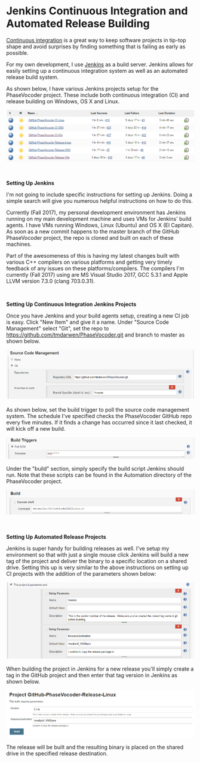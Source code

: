 Jenkins Continuous Integration and Automated Release Building
=============================================================

[Continuous integration](https://en.wikipedia.org/wiki/Continuous_integration) is a great way to keep software projects in tip-top shape and avoid surprises by finding something that is failing as early as possible.  

For my own development, I use [Jenkins](https://jenkins.io/) as a build server.  Jenkins allows for easily setting up a continuous integration system as well as an automated release build system.

As shown below, I have various Jenkins projects setup for the PhaseVocoder project.  These include both continuous integration (CI) and release building on Windows, OS X and Linux.

![Jenkins PhaseVocoder Projects](Images/JenkinsPhaseVocoderGitHubProjects.png)


 

**Setting Up Jenkins**

I'm not going to include specific instructions for setting up Jenkins.  Doing a simple search will give you numerous helpful instructions on how to do this.

Currently (Fall 2017), my personal development environment has Jenkins running on my main development machine and uses VMs for Jenkins' build agents.  I have VMs running Windows, Linux (Ubuntu) and OS X (El Capitan).  As soon as a new commit happens to the master branch of the GitHub PhaseVocoder project, the repo is cloned and built on each of these machines.

Part of the awesomeness of this is having my latest changes built with various C++ compilers on various platforms and getting very timely feedback of any issues on these platforms/compilers.  The compilers I'm currently (Fall 2017) using are MS Visual Studio 2017, GCC 5.3.1 and Apple LLVM version 7.3.0 (clang 703.0.31). 


 

**Setting Up Continuous Integration Jenkins Projects**

Once you have Jenkins and your build agents setup, creating a new CI job is easy.  Click "New Item" and give it a name.  Under "Source Code Management" select "Git", set the repo to https://github.com/tmdarwen/PhaseVocoder.git and branch to master as shown below.

![Jenkins Source Code Management](Images/JenkinsSourceCodeManagement.png)

As shown below, set the build trigger to poll the source code management system.  The schedule I've specified checks the PhaseVocoder GitHub repo every five minutes.  If it finds a change has occurred since it last checked, it will kick off a new build.

![Jenkins Build Triggers](Images/JenkinsBuildTriggers.png)

Under the "build" section, simply specify the build script Jenkins should run.  Note that these scripts can be found in the Automation directory of the PhaseVocoder project.

![Jenkins Build](Images/JenkinsBuild.png)

 

**Setting Up Automated Release Projects**

Jenkins is super handy for building releases as well.  I've setup my environment so that with just a single mouse click Jenkins will build a new tag of the project and deliver the binary to a specific location on a shared drive.  Setting this up is very similar to the above instructions on setting up CI projects with the addition of the parameters shown below:

![Jenkins Parameters](Images/JenkinsParameters.png)

When building the project in Jenkins for a new release you'll simply create a tag in the GitHub project and then enter that tag version in Jenkins as shown below.

![Jenkins Release Build](Images/JenkinsReleaseBuild.png)

The release will be built and the resulting binary is placed on the shared drive in the specified release destination.
